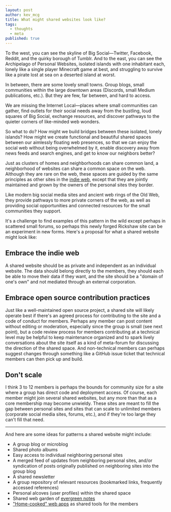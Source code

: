 ```yaml
---
layout: post
author: kev_mcg
title: What might shared websites look like?
tags:
  - thoughts
  - meta
published: true
---
```


To the west, you can see the skyline of Big Social—Twitter, Facebook, Reddit, and the quirky borough of Tumblr. And to the east, you can see the Archipelago of Personal Websites, isolated islands with one inhabitant each, lonely like a single player Minecraft game at best, and struggling to survive like a pirate lost at sea on a deserted island at worst.

In between, there are some lovely small towns. Group blogs, small communities within the large downtown areas (Discords, small Medium publications, etc.). But they are few, far between, and hard to access.

We are missing the Internet Local—places where small communities can gather, find outlets for their social needs away from the bustling, loud squares of Big Social, exchange resources, and discover pathways to the quieter corners of like-minded web wonders.

So what to do? How might we build bridges between these isolated, lonely islands? How might we create functional and beautiful shared spaces between our aimlessly floating web presences, so that we can enjoy the social web without being overwhelmed by it, enable discovery away from news feeds and search engines, and get to know our neighbors better?

Just as clusters of homes and neighborhoods can share common land, a neighborhood of websites can share a common space on the web. Although they are rare on the web, these spaces are guided by the same principles as other sites in the [indie web](https://indieweb.org/), except that they are jointly maintained and grown by the owners of the personal sites they border.

Like modern big social media sites and ancient web rings of the Old Web, they provide pathways to more private corners of the web, as well as providing social opportunities and connected resources for the small communities they support.

It's a challenge to find examples of this pattern in the wild except perhaps in scattered small forums, so perhaps this newly forged Rickshaw site can be an experiment in new forms. Here's a proposal for what a shared website might look like:

## Embrace the indie web

A shared website should be as private and independent as an individual website. The data should belong directly to the members, they should each be able to move their data if they want, and the site should be a "domain of one's own" and not mediated through an external corporation.

## Embrace open source contribution practices

Just like a well-maintained open source project, a shared site will likely operate best if there's an agreed process for contributing to the site and a code of conduct for members. Perhaps any member can post content without editing or moderation, especially since the group is small (see next point), but a code review process for members contributing at a technical level may be helpful to keep maintenance organized and to spark lively conversations about the site itself as a kind of meta-forum for discussing the direction of the shared space. And non-technical members can perhaps suggest changes through something like a GitHub issue ticket that technical members can then pick up and build.

## Don't scale

I think 3 to 12 members is perhaps the bounds for community size for a site where a group has direct code and deployment access. Of course, each member might join several shared websites, but any more than that as a core membership may become unwieldy. These sites are meant to fill the gap between personal sites and sites that can scale to unlimited members (corporate social media sites, forums, etc.), and if they're too large they can't fill that need.

---

And here are some ideas for patterns a shared website might include:

- A group blog or microblog
- Shared photo albums
- Easy access to individual neighboring personal sites
- A merged feed of updates from neighboring personal sites, and/or syndication of posts originally published on neighboring sites into the group blog
- A shared newsletter
- A group repository of relevant resources (bookmarked links, frequently accessed references)
- Personal alcoves (user profiles) within the shared space
- Shared web garden of [evergreen notes](https://notes.andymatuschak.org/Evergreen_notes)
- ["Home-cooked" web apps](https://www.robinsloan.com/notes/home-cooked-app/) as shared tools for the members
